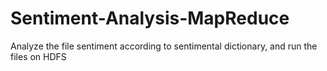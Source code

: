 # Sentiment-Analysis-MapReduce
Analyze the file sentiment according to sentimental dictionary, and run the files on HDFS
